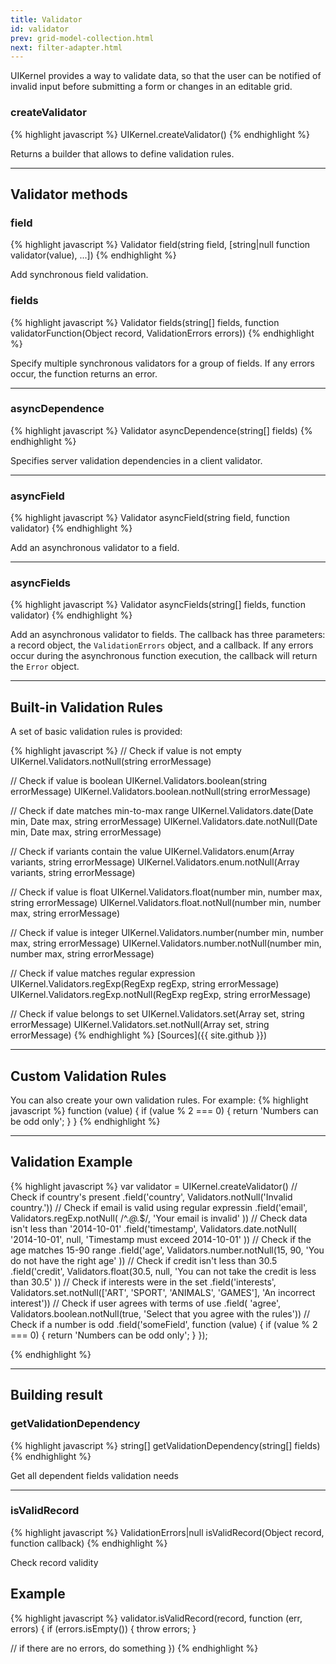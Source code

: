 ```yaml
---
title: Validator
id: validator
prev: grid-model-collection.html
next: filter-adapter.html
---
```


UIKernel provides a way to validate data, so that the user can be notified of invalid input before submitting a form or changes in an editable grid.

### createValidator

{% highlight javascript %}
UIKernel.createValidator()
{% endhighlight %}

Returns a builder that allows to define validation rules.

---

## Validator methods

### field

{% highlight javascript %}
Validator field(string field, [string|null function validator(value), ...])
{% endhighlight %}

Add synchronous field validation.


### fields

{% highlight javascript %}
Validator fields(string[] fields, function validatorFunction(Object record, ValidationErrors errors))
{% endhighlight %}

Specify multiple synchronous validators for a group of fields. If any errors occur, the function returns an error.

---

### asyncDependence

{% highlight javascript %}
Validator asyncDependence(string[] fields)
{% endhighlight %}

Specifies server validation dependencies in a client validator.

---

### asyncField

{% highlight javascript %}
Validator asyncField(string field, function validator)
{% endhighlight %}

Add an asynchronous validator to a field.

---

### asyncFields

{% highlight javascript %}
Validator asyncFields(string[] fields, function validator)
{% endhighlight %}

Add an asynchronous validator to fields. The callback has three parameters: a record object, the `ValidationErrors` object,
and a callback. If any errors occur during the asynchronous function execution, the callback will return the `Error` object.

---

## Built-in Validation Rules

A set of basic validation rules is provided:

{% highlight javascript %}
// Check if value is not empty
UIKernel.Validators.notNull(string errorMessage)

// Check if value is boolean
UIKernel.Validators.boolean(string errorMessage)
UIKernel.Validators.boolean.notNull(string errorMessage)

// Check if date matches min-to-max range
UIKernel.Validators.date(Date min, Date max, string errorMessage)
UIKernel.Validators.date.notNull(Date min, Date max, string errorMessage)

// Check if variants contain the value
UIKernel.Validators.enum(Array variants, string errorMessage)
UIKernel.Validators.enum.notNull(Array variants, string errorMessage)

// Check if value is float
UIKernel.Validators.float(number min, number max, string errorMessage)
UIKernel.Validators.float.notNull(number min, number max, string errorMessage)

// Check if value is integer
UIKernel.Validators.number(number min, number max, string errorMessage)
UIKernel.Validators.number.notNull(number min, number max, string errorMessage)

// Check if value matches regular expression
UIKernel.Validators.regExp(RegExp regExp, string errorMessage)
UIKernel.Validators.regExp.notNull(RegExp regExp, string errorMessage)

// Check if value belongs to set
UIKernel.Validators.set(Array set, string errorMessage)
UIKernel.Validators.set.notNull(Array set, string errorMessage)
{% endhighlight %}
[Sources]({{ site.github }})

---

## Custom Validation Rules

You can also create your own validation rules. For example:
{% highlight javascript %}
function (value) {
  if (value % 2 === 0) {
    return 'Numbers can be odd only';
  }
}
{% endhighlight %}

---

## Validation Example

{% highlight javascript %}
var validator = UIKernel.createValidator()
  // Check if country's present
  .field('country', Validators.notNull('Invalid country.'))
  // Check if email is valid using regular expressin
  .field('email', Validators.regExp.notNull(
    /^.*@.*$/,
    'Your email is invalid'
  ))
  // Check data isn't less than '2014-10-01'
  .field('timestamp', Validators.date.notNull(
    '2014-10-01', null,
    'Timestamp must exceed 2014-10-01'
  ))
  // Check if the age matches 15-90 range
  .field('age', Validators.number.notNull(15, 90,
    'You do not have the right age'
  ))
  // Check if credit isn't less than 30.5
  .field('credit', Validators.float(30.5, null,
    'You can not take the credit is less than 30.5'
  ))
   // Check if interests were in the set
   .field('interests', Validators.set.notNull(['ART', 'SPORT', 'ANIMALS', 'GAMES'], 'An incorrect interest'))
  // Check if user agrees with terms of use
  .field( 'agree', Validators.boolean.notNull(true, 'Select that you agree with the rules'))
  // Check if a number is odd
  .field('someField', function (value) {
    if (value % 2 === 0) {
      return 'Numbers can be odd only';
    }
   });

{% endhighlight %}

---

## Building result

### getValidationDependency

{% highlight javascript %}
 string[] getValidationDependency(string[] fields)
{% endhighlight %}

Get all dependent fields validation needs

---

### isValidRecord

{% highlight javascript %}
ValidationErrors|null isValidRecord(Object record, function callback)
{% endhighlight %}

Check record validity

## Example
{% highlight javascript %}
validator.isValidRecord(record, function (err, errors) {
  if (errors.isEmpty()) {
    throw errors;
  }

  // if there are no errors, do something
})
{% endhighlight %}



